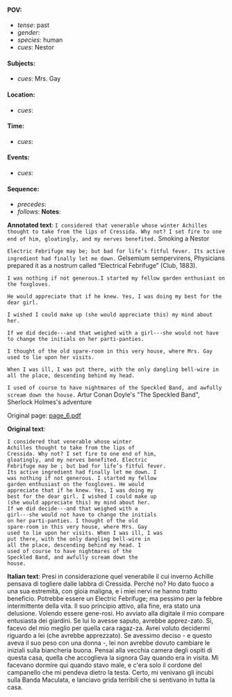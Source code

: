 #### POV: 
  - *tense*: past
  - *gender*:
  - *species*: human
  - *cues*: Nestor
#### Subjects:
  - *cues*: Mrs. Gay
#### Location:
  - *cues*:
#### Time:
  - *cues*:
#### Events:
  - *cues*:
#### Sequence:
  - *precedes*: 
  - *follows*:
**Notes**:


**Annotated text**:
`I considered that venerable whose winter Achilles thought to take from the lips of Cressida. Why not? I set fire to one end of him, gloatingly, and my nerves benefited.` Smoking a Nestor

`Electric Febrifuge may be; but bad for life’s fitful fever. Its active ingredient had finally let me down.` Gelsemium sempervirens, Physicians prepared it as a nostrum called “Electrical Febrifuge” (Club, 1883).

`I was nothing if not generous.I started my fellow garden enthusiast on the foxgloves.`

`He would appreciate that if he knew. Yes, I was doing my best for the dear girl.`

`I wished I could make up (she would appreciate this) my mind about her.`

`If we did decide---and that weighed with a girl---she would not have to change the initials on her parti-panties.`

`I thought of the old spare-room in this very house, where Mrs. Gay used to lie upon her visits.`

`When I was ill, I was put there, with the only dangling bell-wire in all the place, descending behind my head.`

`I used of course to have nightmares of the Speckled Band, and awfully scream down the house.` Artur Conan Doyle's "The Speckled Band", Sherlock Holmes's adventure


Original page:
[page_6.pdf](https://github.com/vigji/cainjb/blob/main/source_material/pages/page_6.pdf)

**Original text**:
```
I considered that venerable whose winter
Achilles thought to take from the lips of
Cressida. Why not? I set fire to one end of him,
gloatingly, and my nerves benefited. Electric
Febrifuge may be ; but bad for life’s fitful fever.
Its active ingredient had finally let me down. I
was nothing if not generous. I started my fellow
garden enthusiast on the foxgloves. He would
appreciate that if he knew. Yes, I was doing my
best for the dear girl. I wished I could make up
(she would appreciate this) my mind about her.
If we did decide---and that weighed with a
girl---she would not have to change the initials
on her parti-panties. I thought of the old
spare-room in this very house, where Mrs. Gay
used to lie upon her visits. When I was ill, I was
put there, with the only dangling bell-wire in
all the place, descending behind my head. I
used of course to have nightmares of the
Speckled Band, and awfully scream down the
house.
```

**Italian text**:
Presi in considerazione quel venerabile il cui inverno Achille pensava di togliere dalle labbra di Cressida. Perché no? Ho dato fuoco a una sua estremità, con gioia maligna, e i miei nervi ne hanno tratto beneficio.
Potrebbe essere un Electric Febrifuge; ma pessimo per la febbre intermittente della vita. Il suo principio attivo, alla fine, era stato una delusione. Volendo essere gene-rosi. Ho avviato alla digitale il mio compare entusiasta dei giardini. Se lui lo avesse saputo, avrebbe apprez-zato. Sì, facevo del mio meglio per quella cara ragaz-za. Avrei voluto decidermi riguardo a lei (che avrebbe apprezzato). Se avessimo deciso - e questo aveva il suo peso con una donna -, lei non avrebbe dovuto cambiare le iniziali sulla biancheria buona. Pensai alla vecchia camera degli ospiti di questa casa, quella che accoglieva la signora Gay quando era in visita. Mi facevano dormire qui quando stavo male, e c'era solo il cordone del campanello che mi pendeva dietro la testa.
Certo, mi venivano gli incubi sulla Banda Maculata, e lanciavo grida terribili che si sentivano in tutta la casa.

